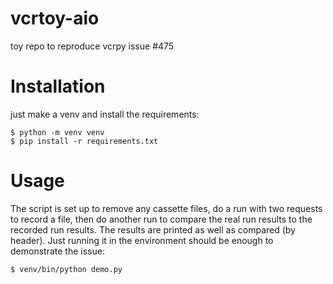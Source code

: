# vcrtoy-aio
toy repo to reproduce vcrpy issue #475

# Installation

just make a venv and install the requirements:

    $ python -m venv venv
    $ pip install -r requirements.txt

# Usage

The script is set up to remove any cassette files, do a run with two requests to record a file, then do another run to compare the real run results to the recorded run results. The results are printed as well as compared (by header). Just running it in the environment should be enough to demonstrate the issue:

    $ venv/bin/python demo.py
